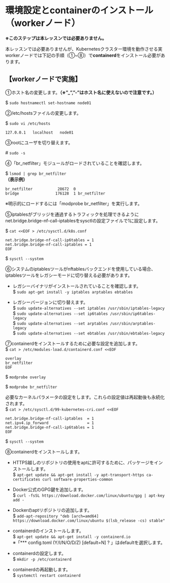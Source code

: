 # 環境設定とcontainerのインストール（workerノード）  

**※このステップは本レッスンでは必要ありません。**  

本レッスンでは必要ありませんが、Kubernetesクラスター環境を動作させる実workerノードでは下記の手順（①~⑧）で**containerd**をインストール必要があります。

## 【workerノードで実施】  

①ホスト名の変更します。**（※”_”,”-”はホスト名に使えないので注意です。）**

$ `sudo hostnamectl set-hostname node01`  

②/etc/hostsファイルの変更します。

$ `sudo vi /etc/hosts`  

```text
127.0.0.1   localhost   node01
```

③rootにユーザを切り替えます。  

\# `sudo -s`  

④「br_netfilter」モジュールがロードされていることを確認します。  

$ `lsmod | grep br_netfilter`  
**（表示例）**

```text
br_netfilter           28672  0
bridge                176128  1 br_netfilter
```

※明示的にロードするには「modprobe br_netfilter」を実行します。  

⑤iptablesがブリッジを通過するトラフィックを処理できるように net.bridge.bridge-nf-call-iptablesをsysctlの設定ファイルで1に設定します。  

$ `cat <<EOF > /etc/sysctl.d/k8s.conf`

```text
net.bridge.bridge-nf-call-ip6tables = 1
net.bridge.bridge-nf-call-iptables = 1
EOF
```

$ `sysctl --system`  

⑥システムのiptablesツールがnftablesバックエンドを使用している場合、iptablesツールをレガシーモードに切り替える必要があります。  

- レガシーバイナリがインストールされていることを確認します。  
  $ `sudo apt-get install -y iptables arptables ebtables`  

- レガシーバージョンに切り替えます。  
  $ `sudo update-alternatives --set iptables /usr/sbin/iptables-legacy`  
  $ `sudo update-alternatives --set ip6tables /usr/sbin/ip6tables-legacy`  
  $ `sudo update-alternatives --set arptables /usr/sbin/arptables-legacy`  
  $ `sudo update-alternatives --set ebtables /usr/sbin/ebtables-legacy`  

⑦containerdをインストールするために必要な設定を追加します。  
$ `cat > /etc/modules-load.d/containerd.conf <<EOF`

```text
overlay
br_netfilter
EOF
```  

$ `modprobe overlay`  

$ `modprobe br_netfilter`  

 必要なカーネルパラメータの設定をします。これらの設定値は再起動後も永続化されます。  
$ `cat > /etc/sysctl.d/99-kubernetes-cri.conf <<EOF`  

```text
net.bridge.bridge-nf-call-iptables  = 1
net.ipv4.ip_forward                 = 1
net.bridge.bridge-nf-call-ip6tables = 1
EOF
```

$ `sysctl --system`  

⑧containerdをインストールします。  

- HTTPS越しのリポジトリの使用をaptに許可するために、パッケージをインストールします。  
  $ `apt-get update && apt-get install -y apt-transport-https ca-certificates curl software-properties-common`  

- Docker公式のGPG鍵を追加します。  
  $ `curl -fsSL https://download.docker.com/linux/ubuntu/gpg | apt-key add -`  

- Dockerのaptリポジトリの追加します。  
  $ `add-apt-repository "deb [arch=amd64] https://download.docker.com/linux/ubuntu $(lsb_release -cs) stable"`  

- containerdのインストールします。  
  $ `apt-get update && apt-get install -y containerd.io`  
  ※「*** config.toml (Y/I/N/O/D/Z) [default=N] ? 」はdefaultを選択します。  

- containerdの設定します。  
  $ `mkdir -p /etc/containerd`  

- containerdの再起動します。  
  $ `systemctl restart containerd`  
